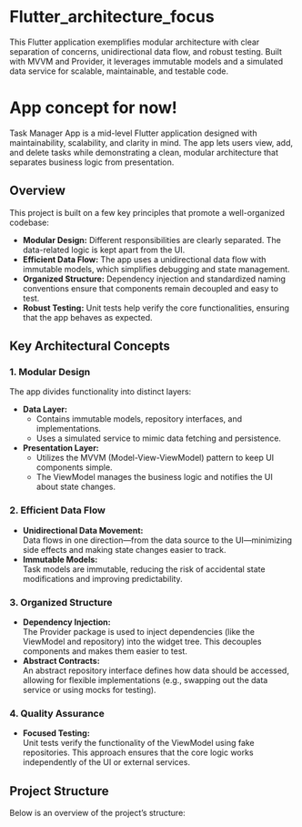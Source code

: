 # Flutter_architecture_focus
This Flutter application exemplifies modular architecture with clear separation of concerns, unidirectional data flow, and robust testing. Built with MVVM and Provider, it leverages immutable models and a simulated data service for scalable, maintainable, and testable code.

# App concept for now!

Task Manager App is a mid-level Flutter application designed with maintainability, scalability, and clarity in mind. The app lets users view, add, and delete tasks while demonstrating a clean, modular architecture that separates business logic from presentation.

## Overview

This project is built on a few key principles that promote a well-organized codebase:

- **Modular Design:** Different responsibilities are clearly separated. The data-related logic is kept apart from the UI.
- **Efficient Data Flow:** The app uses a unidirectional data flow with immutable models, which simplifies debugging and state management.
- **Organized Structure:** Dependency injection and standardized naming conventions ensure that components remain decoupled and easy to test.
- **Robust Testing:** Unit tests help verify the core functionalities, ensuring that the app behaves as expected.

## Key Architectural Concepts

### 1. Modular Design
The app divides functionality into distinct layers:
- **Data Layer:**  
  - Contains immutable models, repository interfaces, and implementations.
  - Uses a simulated service to mimic data fetching and persistence.
- **Presentation Layer:**  
  - Utilizes the MVVM (Model-View-ViewModel) pattern to keep UI components simple.
  - The ViewModel manages the business logic and notifies the UI about state changes.

### 2. Efficient Data Flow
- **Unidirectional Data Movement:**  
  Data flows in one direction—from the data source to the UI—minimizing side effects and making state changes easier to track.
- **Immutable Models:**  
  Task models are immutable, reducing the risk of accidental state modifications and improving predictability.

### 3. Organized Structure
- **Dependency Injection:**  
  The Provider package is used to inject dependencies (like the ViewModel and repository) into the widget tree. This decouples components and makes them easier to test.
- **Abstract Contracts:**  
  An abstract repository interface defines how data should be accessed, allowing for flexible implementations (e.g., swapping out the data service or using mocks for testing).

### 4. Quality Assurance
- **Focused Testing:**  
  Unit tests verify the functionality of the ViewModel using fake repositories. This approach ensures that the core logic works independently of the UI or external services.

## Project Structure

Below is an overview of the project’s structure:
